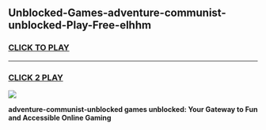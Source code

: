 
## Unblocked-Games-adventure-communist-unblocked-Play-Free-elhhm
<h3>
<a href="https://premium76.site?title=adventure-communist-unblocked&ref=21A">CLICK TO PLAY</a></h3>
<hr>

<h3>
<a href="https://premium76.site?title=adventure-communist-unblocked&ref=21A">CLICK 2 PLAY</a>
  
</h3>

<a href="https://premium76.site?title=adventure-communist-unblocked&ref=21A"><img src="https://clearcache.store/games.png"></a>


**adventure-communist-unblocked games unblocked: Your Gateway to Fun and Accessible Online Gaming**
